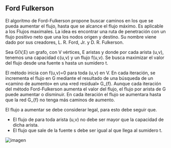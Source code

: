 ## Ford Fulkerson
El algoritmo de Ford-Fulkerson propone buscar caminos en 
los que se pueda aumentar el flujo, hasta que se alcance 
el flujo máximo. Es aplicable a los Flujos maximales. 
La idea es encontrar una ruta de penetración con un flujo 
positivo neto que una los nodos origen y destino. Su 
nombre viene dado por sus creadores, L. R. Ford, Jr. y D. R. Fulkerson.

Sea G(V,E) un grafo, con V vértices, E aristas y donde por cada 
arista (u,v), tenemos una capacidad c(u,v) y un flujo f(u,v). 
Se busca maximizar el valor del flujo desde una fuente s hasta un sumidero t.

El método inicia con f(u,v)=0 para toda (u,v) en V. En cada 
iteración, se incrementa el flujo en G mediante el resultado 
de una búsqueda de un «camino de aumento» en una «red residual» G_{f}. 
Aunque cada iteración del método Ford-Fulkerson aumenta el valor del flujo, 
el flujo por arista de G puede aumentar o disminuir. En cada iteración 
el flujo se aumentara hasta que la red G_{f} no tenga más caminos de aumento.

El flujo a aumentar se debe considerar legal, para esto debe seguir que.

* El flujo de para toda arista (u,v) no debe ser mayor que la capacidad de dicha arista.
* El flujo que sale de la fuente s debe ser igual al que llega al sumidero t.


![imagen](https://user-images.githubusercontent.com/90929324/199141440-7ce3021f-a322-440a-b093-9fe3e028d237.png)

